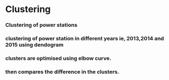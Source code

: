 # Clustering
### Clustering of power stations
### clustering of power station in different years ie, 2013,2014 and 2015 using dendogram
### clusters are optimised using elbow curve.
### then compares the difference in the clusters.
